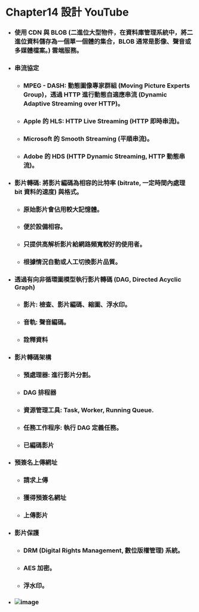 Chapter14 設計 YouTube
=====
* ### 使用 CDN 與 BLOB (二進位大型物件，在資料庫管理系統中，將二進位資料儲存為一個單一個體的集合，BLOB 通常是影像、聲音或多媒體檔案。) 雲端服務。
* ### 串流協定
    * ### MPEG - DASH: 動態圖像專家群組 (Moving Picture Experts Group)，透過 HTTP 進行動態自適應串流 (Dynamic Adaptive Streaming over HTTP)。
    * ### Apple 的 HLS: HTTP Live Streaming (HTTP 即時串流)。
    * ### Microsoft 的 Smooth Streaming (平順串流)。
    * ### Adobe 的 HDS (HTTP Dynamic Streaming, HTTP 動態串流)。
* ### 影片轉碼: 將影片編碼為相容的比特率 (bitrate, 一定時間內處理 bit 資料的速度) 與格式。
    * ### 原始影片會佔用較大記憶體。
    * ### 便於設備相容。
    * ### 只提供高解析影片給網路頻寬較好的使用者。
    * ### 根據情況自動或人工切換影片品質。
* ### 透過有向非循環圖模型執行影片轉碼 (DAG, Directed Acyclic Graph)
    * ### 影片: 檢查、影片編碼、縮圖、浮水印。
    * ### 音軌: 聲音編碼。
    * ### 詮釋資料
* ### 影片轉碼架構
    * ### 預處理器: 進行影片分割。
    * ### DAG 排程器
    * ### 資源管理工具: Task, Worker, Running Queue.
    * ### 任務工作程序: 執行 DAG 定義任務。
    * ### 已編碼影片
* ### 預簽名上傳網址
    * ### 請求上傳
    * ### 獲得預簽名網址
    * ### 上傳影片
* ### 影片保護
    * ### DRM (Digital Rights Management, 數位版權管理) 系統。
    * ### AES 加密。
    * ### 浮水印。
* ### ![image](https://gitlab.com/ChiangWei/main/-/raw/master/SystemsDesign/Chapter14/SystemArchitectureDiagram.png)
<br />
